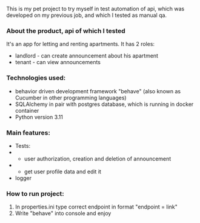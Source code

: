 This is my pet project to try myself in test automation of api, which was developed on my previous job, and which I tested as manual qa.

### About the product, api of which I tested

It's an app for letting and renting apartments. 
It has 2 roles:
* landlord - can create announcement about his apartment
* tenant - can view announcements

### Technologies used:

* behavior driven development framework "behave" (also known as Cucumber in other programming languages)
* SQLAlchemy in pair with postgres database, which is running in docker container
* Python version 3.11

### Main features:

* Tests:
* * user authorization, creation and deletion of announcement
* * get user profile data and edit it
* logger

### How to run project:

1. In properties.ini type correct endpoint in format "endpoint = link"
2. Write "behave" into console and enjoy
